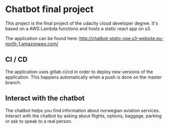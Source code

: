 # Chatbot final project

This project is the final project of the udacity cloud developer degree. It's based on a AWS Lambda functions and hosts a static 
react app on s3. 

The application can be found here: http://chatbot-static-ose.s3-website.eu-north-1.amazonaws.com/

## CI / CD
The application uses gitlab ci/cd in order to deploy new versions of the application. This happens automatically when a push
is done on the master branch.

## Interact with the chatbot
The chatbot helps you find information about norwegian aviation services. Interact with the chatbot by asking about flights, options, baggage, parking or ask to speak to a real person.
